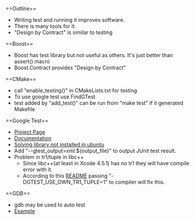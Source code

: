 ==Outline== 
* Writing test and running it improves software.
* There is many tools for it.
* "Design by Contract" is similar to testing

==Boost== 
* Boost has test library but not useful as others. It's just better than assert() macro
* Boost.Contract provides "Design by Contract"

==CMake== 
* call "enable_testing()" in CMakeLists.txt for testing
* To use google test use FindGTest
* test added by "add_test()" can be run from "make test" if it generated Makefile

==Google Test== 
* [Project Page](http://code.google.com/p/googletest/)
* [Documentation](http://code.google.com/p/googletest/wiki/Documentation)
* [Solving library not installed in ubuntu](http://askubuntu.com/questions/145887/why-no-library-files-installed-for-google-test-on-12-04)
* Add "--gtest_output=xml:${output_file}" to output JUnit test result.
* Problem in tr1/tuple in libc++
  * Since libc++(at least in Xcode 4.5.1) has no tr1 they will have compile error with it.
  * According to this [README](http://googletest.googlecode.com/svn/trunk/README) passing "-DGTEST_USE_OWN_TR1_TUPLE=1" to compiler will fix this.

==GDB== 
* gdb may be used to auto test
* [Example](http://www.fireproject.jp/feature/gdb/advanced/auto-test.html)